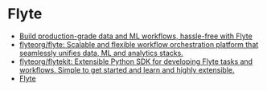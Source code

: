 # Flyte

* [Build production-grade data and ML workflows, hassle-free with Flyte](https://flyte.org/)
* [flyteorg/flyte: Scalable and flexible workflow orchestration platform that seamlessly unifies data, ML and analytics stacks.](https://github.com/flyteorg/flyte)
* [flyteorg/flytekit: Extensible Python SDK for developing Flyte tasks and workflows. Simple to get started and learn and highly extensible.](https://github.com/flyteorg/flytekit)
* [Flyte](https://docs.flyte.org/projects/cookbook/en/latest/)
